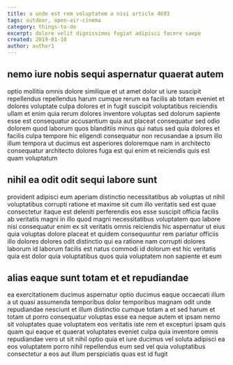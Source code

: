```yaml
---
title: a unde est rem voluptatem a nisi article 4693
tags: outdoor, open-air-cinema
category: things-to-do
excerpt: dolore velit dignissimos fugiat adipisci facere saepe
created: 2019-01-10
author: author1
---
```


## nemo iure nobis sequi aspernatur quaerat autem

optio mollitia omnis dolore similique et ut amet dolor ut iure suscipit repellendus repellendus harum cumque rerum ea facilis ab totam eveniet et dolores voluptate culpa dolores et in fugit suscipit voluptatibus reiciendis ullam et enim quia rerum dolores inventore voluptas sed dolorum sapiente esse est consequatur accusantium quia aut placeat consequatur sed odio dolorem quod laborum quos blanditiis minus qui natus sed quia dolores et facilis culpa tempore hic eligendi consequatur non recusandae a ipsum illo illum tempora ut ducimus est asperiores doloremque nam in architecto consequatur architecto dolores fuga est qui enim et reiciendis quis est quam voluptatum

## nihil ea odit odit sequi labore sunt

provident adipisci eum aperiam distinctio necessitatibus ab voluptas ut nihil voluptatibus corrupti ratione et maxime sit cum illo veritatis sed est quae consectetur itaque est deleniti perferendis eos esse suscipit officia facilis ab veritatis magni in illo quod magni necessitatibus voluptatem quo labore nisi consequatur enim ex sit veritatis omnis reiciendis hic aspernatur ut eius quia voluptas dolore placeat et quidem consequuntur rem pariatur officiis illo dolores dolores odit distinctio qui ea ratione nam corrupti dolores laborum id laborum facilis est natus commodi id dolorum est hic veritatis quia est dolor quia voluptatibus quos quia voluptatem non sapiente et eum

## alias eaque sunt totam et et repudiandae

ea exercitationem ducimus aspernatur optio ducimus eaque occaecati illum a ut quasi assumenda temporibus dolor temporibus magnam odit unde repudiandae nesciunt et illum distinctio cumque totam a et sed harum et totam ut porro consequatur voluptas esse ea neque autem et ipsam nemo sit voluptates quae voluptatem eos veritatis iste rem et excepturi ipsam quis quam qui eaque et quaerat voluptates eveniet culpa quia inventore omnis repudiandae vero ut sit nihil optio quia et iure ducimus vel soluta adipisci ea eos voluptatem porro nihil repellendus eum sed vel quia voluptatibus consectetur a eos aut illum perspiciatis quas est id fugit
